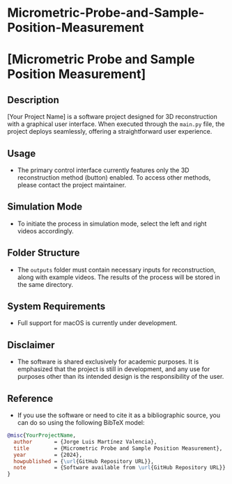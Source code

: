 # Micrometric-Probe-and-Sample-Position-Measurement
# [Micrometric Probe and Sample Position Measurement]

## Description
[Your Project Name] is a software project designed for 3D reconstruction with a graphical user interface. When executed through the `main.py` file, the project deploys seamlessly, offering a straightforward user experience.

## Usage
- The primary control interface currently features only the 3D reconstruction method (button) enabled. To access other methods, please contact the project maintainer.

## Simulation Mode
- To initiate the process in simulation mode, select the left and right videos accordingly.

## Folder Structure
- The `outputs` folder must contain necessary inputs for reconstruction, along with example videos. The results of the process will be stored in the same directory.

## System Requirements
- Full support for macOS is currently under development.

## Disclaimer
- The software is shared exclusively for academic purposes. It is emphasized that the project is still in development, and any use for purposes other than its intended design is the responsibility of the user.

## Reference
- If you use the software or need to cite it as a bibliographic source, you can do so using the following BibTeX model:

```bibtex
@misc{YourProjectName,
  author       = {Jorge Luis Martínez Valencia},
  title        = {Micrometric Probe and Sample Position Measurement},
  year         = {2024},
  howpublished = {\url{GitHub Repository URL}},
  note         = {Software available from \url{GitHub Repository URL}}
}
